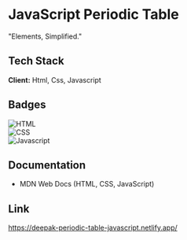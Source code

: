 
# JavaScript Periodic Table 

"Elements, Simplified."




## Tech Stack

**Client:**  Html, Css, Javascript



## Badges

![HTML](https://img.shields.io/badge/HTML-5-blue)  
![CSS](https://img.shields.io/badge/CSS-3-blue)  
![Javascript](https://img.shields.io/badge/JavaScript-ES6-yellow)    




## Documentation

- MDN Web Docs (HTML, CSS, JavaScript)




## Link 

https://deepak-periodic-table-javascript.netlify.app/
